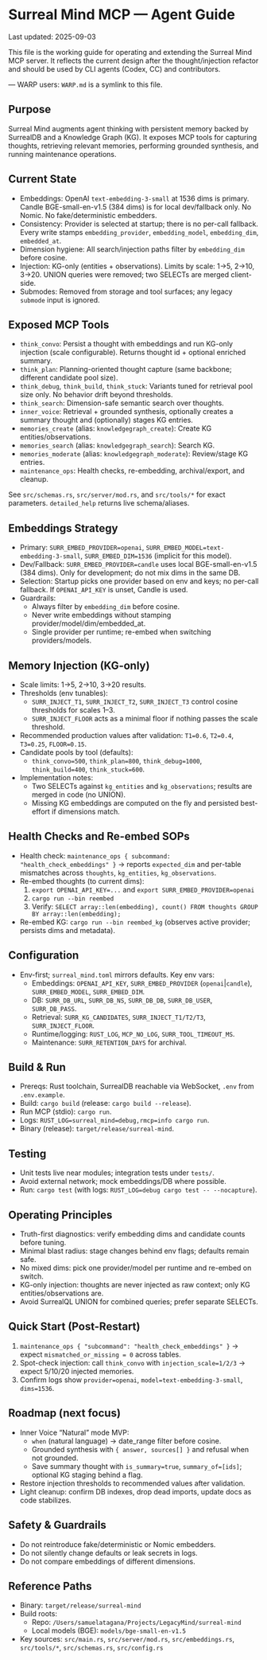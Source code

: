 # Surreal Mind MCP — Agent Guide

Last updated: 2025-09-03

This file is the working guide for operating and extending the Surreal Mind MCP server. It reflects the current design after the thought/injection refactor and should be used by CLI agents (Codex, CC) and contributors.

— WARP users: `WARP.md` is a symlink to this file.

## Purpose
Surreal Mind augments agent thinking with persistent memory backed by SurrealDB and a Knowledge Graph (KG). It exposes MCP tools for capturing thoughts, retrieving relevant memories, performing grounded synthesis, and running maintenance operations.

## Current State
- Embeddings: OpenAI `text-embedding-3-small` at 1536 dims is primary. Candle BGE-small-en-v1.5 (384 dims) is for local dev/fallback only. No Nomic. No fake/deterministic embedders.
- Consistency: Provider is selected at startup; there is no per-call fallback. Every write stamps `embedding_provider`, `embedding_model`, `embedding_dim`, `embedded_at`.
- Dimension hygiene: All search/injection paths filter by `embedding_dim` before cosine.
- Injection: KG-only (entities + observations). Limits by scale: 1→5, 2→10, 3→20. UNION queries were removed; two SELECTs are merged client-side.
- Submodes: Removed from storage and tool surfaces; any legacy `submode` input is ignored.

## Exposed MCP Tools
- `think_convo`: Persist a thought with embeddings and run KG-only injection (scale configurable). Returns thought id + optional enriched summary.
- `think_plan`: Planning-oriented thought capture (same backbone; different candidate pool size).
- `think_debug`, `think_build`, `think_stuck`: Variants tuned for retrieval pool size only. No behavior drift beyond thresholds.
- `think_search`: Dimension-safe semantic search over thoughts.
- `inner_voice`: Retrieval + grounded synthesis, optionally creates a summary thought and (optionally) stages KG entries.
- `memories_create` (alias: `knowledgegraph_create`): Create KG entities/observations.
- `memories_search` (alias: `knowledgegraph_search`): Search KG.
- `memories_moderate` (alias: `knowledgegraph_moderate`): Review/stage KG entries.
- `maintenance_ops`: Health checks, re-embedding, archival/export, and cleanup.

See `src/schemas.rs`, `src/server/mod.rs`, and `src/tools/*` for exact parameters. `detailed_help` returns live schema/aliases.

## Embeddings Strategy
- Primary: `SURR_EMBED_PROVIDER=openai`, `SURR_EMBED_MODEL=text-embedding-3-small`, `SURR_EMBED_DIM=1536` (implicit for this model).
- Dev/Fallback: `SURR_EMBED_PROVIDER=candle` uses local BGE-small-en-v1.5 (384 dims). Only for development; do not mix dims in the same DB.
- Selection: Startup picks one provider based on env and keys; no per-call fallback. If `OPENAI_API_KEY` is unset, Candle is used.
- Guardrails:
  - Always filter by `embedding_dim` before cosine.
  - Never write embeddings without stamping provider/model/dim/embedded_at.
  - Single provider per runtime; re-embed when switching providers/models.

## Memory Injection (KG-only)
- Scale limits: 1→5, 2→10, 3→20 results.
- Thresholds (env tunables):
  - `SURR_INJECT_T1`, `SURR_INJECT_T2`, `SURR_INJECT_T3` control cosine thresholds for scales 1–3.
  - `SURR_INJECT_FLOOR` acts as a minimal floor if nothing passes the scale threshold.
- Recommended production values after validation: `T1=0.6`, `T2=0.4`, `T3=0.25`, `FLOOR=0.15`.
- Candidate pools by tool (defaults):
  - `think_convo=500`, `think_plan=800`, `think_debug=1000`, `think_build=400`, `think_stuck=600`.
- Implementation notes:
  - Two SELECTs against `kg_entities` and `kg_observations`; results are merged in code (no UNION).
  - Missing KG embeddings are computed on the fly and persisted best-effort if dimensions match.

## Health Checks and Re-embed SOPs
- Health check: `maintenance_ops { subcommand: "health_check_embeddings" }` → reports `expected_dim` and per-table mismatches across `thoughts`, `kg_entities`, `kg_observations`.
- Re-embed thoughts (to current dims):
  1) `export OPENAI_API_KEY=...` and `export SURR_EMBED_PROVIDER=openai`
  2) `cargo run --bin reembed`
  3) Verify: `SELECT array::len(embedding), count() FROM thoughts GROUP BY array::len(embedding);`
- Re-embed KG: `cargo run --bin reembed_kg` (observes active provider; persists dims and metadata).

## Configuration
- Env-first; `surreal_mind.toml` mirrors defaults. Key env vars:
  - Embeddings: `OPENAI_API_KEY`, `SURR_EMBED_PROVIDER` (`openai`|`candle`), `SURR_EMBED_MODEL`, `SURR_EMBED_DIM`.
  - DB: `SURR_DB_URL`, `SURR_DB_NS`, `SURR_DB_DB`, `SURR_DB_USER`, `SURR_DB_PASS`.
  - Retrieval: `SURR_KG_CANDIDATES`, `SURR_INJECT_T1/T2/T3`, `SURR_INJECT_FLOOR`.
  - Runtime/logging: `RUST_LOG`, `MCP_NO_LOG`, `SURR_TOOL_TIMEOUT_MS`.
  - Maintenance: `SURR_RETENTION_DAYS` for archival.

## Build & Run
- Prereqs: Rust toolchain, SurrealDB reachable via WebSocket, `.env` from `.env.example`.
- Build: `cargo build` (release: `cargo build --release`).
- Run MCP (stdio): `cargo run`.
- Logs: `RUST_LOG=surreal_mind=debug,rmcp=info cargo run`.
- Binary (release): `target/release/surreal-mind`.

## Testing
- Unit tests live near modules; integration tests under `tests/`.
- Avoid external network; mock embeddings/DB where possible.
- Run: `cargo test` (with logs: `RUST_LOG=debug cargo test -- --nocapture`).

## Operating Principles
- Truth-first diagnostics: verify embedding dims and candidate counts before tuning.
- Minimal blast radius: stage changes behind env flags; defaults remain safe.
- No mixed dims: pick one provider/model per runtime and re-embed on switch.
- KG-only injection: thoughts are never injected as raw context; only KG entities/observations are.
- Avoid SurrealQL UNION for combined queries; prefer separate SELECTs.

## Quick Start (Post-Restart)
1) `maintenance_ops { "subcommand": "health_check_embeddings" }` → expect `mismatched_or_missing = 0` across tables.
2) Spot-check injection: call `think_convo` with `injection_scale=1/2/3` → expect 5/10/20 injected memories.
3) Confirm logs show `provider=openai`, `model=text-embedding-3-small`, `dims=1536`.

## Roadmap (next focus)
- Inner Voice “Natural” mode MVP:
  - `when` (natural language) → date_range filter before cosine.
  - Grounded synthesis with `{ answer, sources[] }` and refusal when not grounded.
  - Save summary thought with `is_summary=true`, `summary_of=[ids]`; optional KG staging behind a flag.
- Restore injection thresholds to recommended values after validation.
- Light cleanup: confirm DB indexes, drop dead imports, update docs as code stabilizes.

## Safety & Guardrails
- Do not reintroduce fake/deterministic or Nomic embedders.
- Do not silently change defaults or leak secrets in logs.
- Do not compare embeddings of different dimensions.

## Reference Paths
- Binary: `target/release/surreal-mind`
- Build roots:
  - Repo: `/Users/samuelatagana/Projects/LegacyMind/surreal-mind`
  - Local models (BGE): `models/bge-small-en-v1.5`
- Key sources: `src/main.rs`, `src/server/mod.rs`, `src/embeddings.rs`, `src/tools/*`, `src/schemas.rs`, `src/config.rs`

